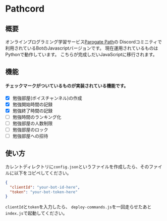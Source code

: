 # Pathcord

## 概要
オンラインプログラミング学習サービス[Parogate Path](https://path.progate.com)の
Discordコミニティで利用されているBotのJavascriptバージョンです。
現在運用されているものはPythonで動作しています。
こちらが完成しだいJavaScriptに移行されます。

## 機能
#### チェックマークがついているものが実装されている機能です。
- [x] 勉強部屋(ボイスチャンネル)の作成
- [x] 勉強開始時間の記録
- [x] 勉強終了時間の記録
- [ ] 勉強時間のランキング化
- [ ] 勉強部屋の人数制限
- [ ] 勉強部屋のロック
- [ ] 勉強部屋への招待

## 使い方
カレントディレクトリに`config.json`というファイルを作成したら、そのファイルに以下をコピペしてください。
```json
{
  "clientId": "your-bot-id-here",
  "token": "your-bot-token-here"
}
```
`clientId`と`token`を入力したら、
`deploy-commands.js`を一回走らせたあと`index.js`で起動してください。